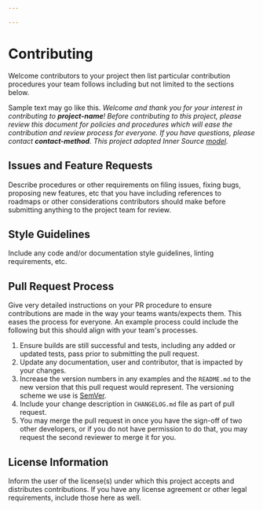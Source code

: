 ```yaml
---

---
```


# Contributing

Welcome contributors to your project then list particular contribution procedures your team follows including but not limited to the sections below.

Sample text may go like this. *Welcome and thank you for your interest
in contributing to **project-name**! Before contributing to this
project, please review this document for policies and procedures which
will ease the contribution and review process for everyone. If you have
questions, please contact **contact-method**. This project adopted Inner
Source
[model](https://oe-documentation.azurewebsites.net/inner-source/index.html).*

## Issues and Feature Requests

Describe procedures or other requirements on filing issues, fixing bugs, proposing new features, etc that you have including references to roadmaps or other considerations contributors should make before submitting anything to the project team for review.

## Style Guidelines

Include any code and/or documentation style guidelines, linting requirements, etc.

## Pull Request Process

Give very detailed instructions on your PR procedure to ensure contributions are made in the way your teams wants/expects them. This eases the process for everyone. An example process could include the following but this should align with your team's processes.

1. Ensure builds are still successful and tests, including any added or updated tests, pass prior to submitting the pull request.
2. Update any documentation, user and contributor, that is impacted by your changes.
3. Increase the version numbers in any examples and the `README.md` to the new version that this pull request would represent. The versioning scheme we use is [SemVer](http://semver.org/).
4. Include your change description in `CHANGELOG.md` file as part of pull request.
5. You may merge the pull request in once you have the sign-off of two other developers, or if you do not have permission to do that, you may request the second reviewer to merge it for you.

## License Information

Inform the user of the license(s) under which this project accepts and distributes contributions. If you have any license agreement or other legal requirements, include those here as well.
